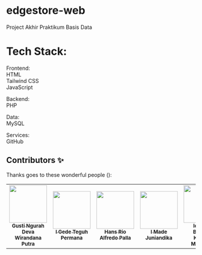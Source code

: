 # edgestore-web
Project Akhir Praktikum Basis Data
  
# Tech Stack:
Frontend:  
HTML  
Tailwind CSS  
JavaScript  
  
Backend:  
PHP
  
Data:  
MySQL  
  
Services:  
GitHub  

## Contributors ✨

Thanks goes to these wonderful people ():

<!-- ALL-CONTRIBUTORS-LIST:START - Do not remove or modify this section -->
<!-- prettier-ignore-start -->
<!-- markdownlint-disable -->
<table>
  <tr>
    <td align="center"><a href="https://github.com/rahdeva"><img src="https://avatars.githubusercontent.com/u/75899815?v=4" width="100px;" alt=""/><br /><sub><b>Gusti Ngurah Deva Wirandana Putra</b></sub></a><br />
    <td align="center"><a href="https://github.com/TeguhPermana666"><img src="https://avatars.githubusercontent.com/u/87234353?v=4" width="100px;" alt=""/><br /><sub><b>I Gede Teguh Permana</b></sub></a><br />
    <td align="center"><a href="https://github.com/hanpalla"><img src="https://avatars.githubusercontent.com/u/76608239?v=4" width="100px;" alt=""/><br /><sub><b>Hans Rio Alfredo Palla</b></sub></a><br />
    <td align="center"><a href="https://github.com/juniade"><img src="https://avatars.githubusercontent.com/u/74083091?v=4" width="100px;" alt=""/><br /><sub><b>I Made Juniandika</b></sub></a><br />
    <td align="center"><a href="https://github.com/bintangkartika"><img src="https://avatars.githubusercontent.com/u/79012125?v=4" width="100px;" alt=""/><br /><sub><b>Ida Ayu Bintang Kartika Maharani</b></sub></a><br />
    
  </tr>
</table>

<!-- markdownlint-restore -->
<!-- prettier-ignore-end -->

<!-- ALL-CONTRIBUTORS-LIST:END -->
